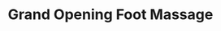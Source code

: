 ---
title: "Grand Opening Foot Massage"
url: /albuquerque/grand-opening-foot-massage/
shop: Massage
---